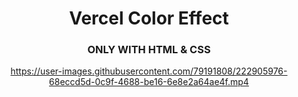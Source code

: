 <div align="center">

# Vercel Color Effect

### ONLY WITH HTML & CSS



https://user-images.githubusercontent.com/79191808/222905976-68eccd5d-0c9f-4688-be16-6e8e2a64ae4f.mp4

</div>
